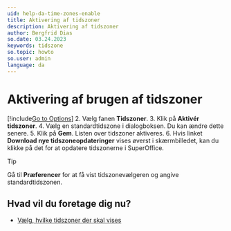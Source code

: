 ```yaml
---
uid: help-da-time-zones-enable
title: Aktivering af tidszoner
description: Aktivering af tidszoner
author: Bergfrid Dias
so.date: 03.24.2023
keywords: tidszone
so.topic: howto
so.user: admin
language: da
---
```


# Aktivering af brugen af tidszoner

[!include[Go to Options](../includes/open-options.md)]
2. Vælg fanen **Tidszoner**.
3. Klik på **Aktivér tidszoner**.
4. Vælg en standardtidszone i dialogboksen. Du kan ændre dette senere.
5. Klik på **Gem**. Listen over tidszoner aktiveres.
6. Hvis linket **Download nye tidszoneopdateringer** vises øverst i skærmbilledet, kan du klikke på det for at opdatere tidszonerne i SuperOffice.

> [!TIP]
> Gå til **Præferencer** for at få vist tidszonevælgeren og angive standardtidszonen.

## Hvad vil du foretage dig nu?

* [Vælg, hvilke tidszoner der skal vises][1]

<!-- Referenced links -->
[1]: select.md

<!-- Referenced images -->
